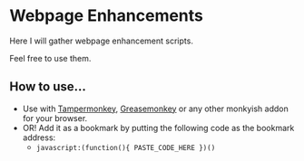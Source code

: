# Webpage Enhancements

Here I will gather webpage enhancement scripts. 

Feel free to use them. 

## How to use...

- Use with [Tampermonkey](https://tampermonkey.net/), [Greasemonkey](http://www.greasespot.net/) or any other monkyish addon for your browser.
- OR! Add it as a bookmark by putting the following code as the bookmark address:
  - `javascript:(function(){ PASTE_CODE_HERE })()`